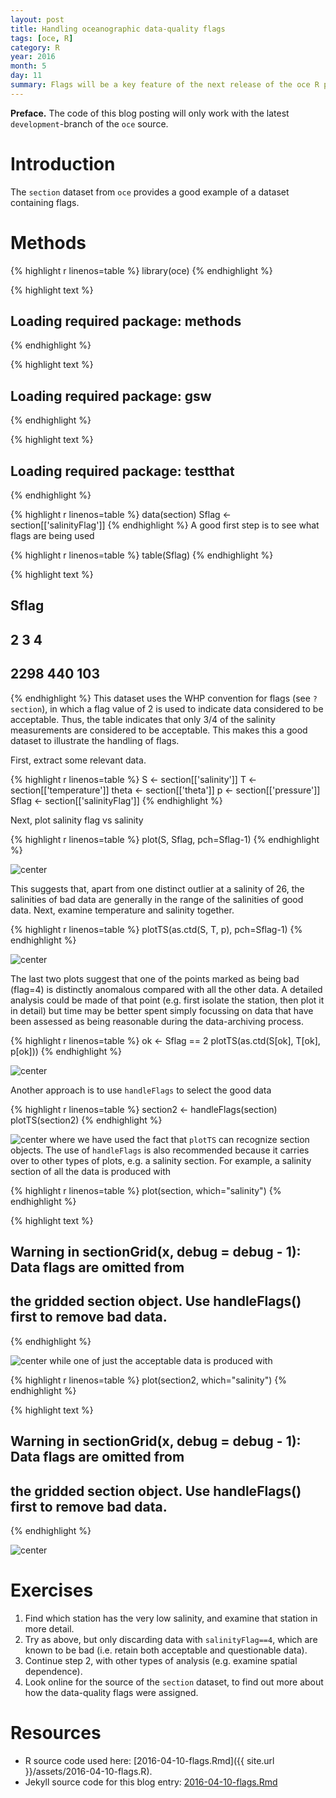 ```yaml
---
layout: post
title: Handling oceanographic data-quality flags
tags: [oce, R]
category: R
year: 2016
month: 5
day: 11
summary: Flags will be a key feature of the next release of the oce R package. This posting illustrates the basics of how flags can be used for hydrographic section data.
---
```


**Preface.** The code of this blog posting will only work with the latest
`development`-branch of the `oce` source. 


# Introduction

The `section` dataset from `oce` provides a good example of a dataset
containing flags.

# Methods


{% highlight r linenos=table %}
library(oce)
{% endhighlight %}



{% highlight text %}
## Loading required package: methods
{% endhighlight %}



{% highlight text %}
## Loading required package: gsw
{% endhighlight %}



{% highlight text %}
## Loading required package: testthat
{% endhighlight %}



{% highlight r linenos=table %}
data(section)
Sflag <- section[['salinityFlag']]
{% endhighlight %}
A good first step is to see what flags are being used

{% highlight r linenos=table %}
table(Sflag)
{% endhighlight %}



{% highlight text %}
## Sflag
##    2    3    4 
## 2298  440  103
{% endhighlight %}
This dataset uses the WHP convention for flags (see `?section`), in which a
flag value of 2 is used to indicate data considered to be acceptable. Thus, the
table indicates that only 3/4 of the salinity measurements are considered
to be acceptable.  This makes this a good dataset to illustrate the handling
of flags.

First, extract some relevant data.


{% highlight r linenos=table %}
S <- section[['salinity']]
T <- section[['temperature']]
theta <- section[['theta']]
p <- section[['pressure']]
Sflag <- section[['salinityFlag']]
{% endhighlight %}

Next, plot salinity flag vs salinity

{% highlight r linenos=table %}
plot(S, Sflag, pch=Sflag-1)
{% endhighlight %}

![center](http://dankelley.github.io/figs/2016-04-10-flags/unnamed-chunk-4-1.png)

This suggests that, apart from one distinct outlier at a salinity of 26, the
salinities of bad data are generally in the range of the salinities of good
data. Next, examine temperature and salinity together.


{% highlight r linenos=table %}
plotTS(as.ctd(S, T, p), pch=Sflag-1)
{% endhighlight %}

![center](http://dankelley.github.io/figs/2016-04-10-flags/unnamed-chunk-5-1.png)

The last two plots suggest that one of the points marked as being bad (flag=4)
is distinctly anomalous compared with all the other data. A detailed analysis
could be made of that point (e.g. first isolate the station, then plot it in
detail) but time may be better spent simply focussing on data that have been
assessed as being reasonable during the data-archiving process. 


{% highlight r linenos=table %}
ok <- Sflag == 2
plotTS(as.ctd(S[ok], T[ok], p[ok]))
{% endhighlight %}

![center](http://dankelley.github.io/figs/2016-04-10-flags/unnamed-chunk-6-1.png)

Another approach is to use `handleFlags` to select the good data

{% highlight r linenos=table %}
section2 <- handleFlags(section)
plotTS(section2)
{% endhighlight %}

![center](http://dankelley.github.io/figs/2016-04-10-flags/unnamed-chunk-7-1.png)
where we have used the fact that `plotTS` can recognize section objects. The
use of `handleFlags` is also recommended because it carries over to other types
of plots, e.g. a salinity section. For example, a salinity section of all the 
data is produced with

{% highlight r linenos=table %}
plot(section, which="salinity")
{% endhighlight %}



{% highlight text %}
## Warning in sectionGrid(x, debug = debug - 1): Data flags are omitted from
## the gridded section object. Use handleFlags() first to remove bad data.
{% endhighlight %}

![center](http://dankelley.github.io/figs/2016-04-10-flags/unnamed-chunk-8-1.png)
while one of just the acceptable data is produced with

{% highlight r linenos=table %}
plot(section2, which="salinity")
{% endhighlight %}



{% highlight text %}
## Warning in sectionGrid(x, debug = debug - 1): Data flags are omitted from
## the gridded section object. Use handleFlags() first to remove bad data.
{% endhighlight %}

![center](http://dankelley.github.io/figs/2016-04-10-flags/unnamed-chunk-9-1.png)

# Exercises

1. Find which station has the very low salinity, and examine that station in more detail.
2. Try as above, but only discarding data with `salinityFlag==4`, which are known to be
   bad (i.e. retain both acceptable and questionable data).
3. Continue step 2, with other types of analysis (e.g. examine spatial dependence).
4. Look online for the source of the `section` dataset, to find out more about how the 
   data-quality flags were assigned.


# Resources

* R source code used here: [2016-04-10-flags.Rmd]({{ site.url }}/assets/2016-04-10-flags.R).
* Jekyll source code for this blog entry: [2016-04-10-flags.Rmd](https://raw.github.com/dankelley/dankelley.github.io/master/assets/2016-04-10-flags.Rmd)


